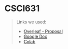 # CSCI631

> Links we used:
> - [Overleaf - Proposal](https://www.overleaf.com/3716999988drqbpvxpjygq)
> - [Google Doc](https://docs.google.com/document/d/1bq6b-Y2e5Wm-fDSZ1lZLsm_EBbjOnm4XbrW0F1ucLKc/edit?usp=sharing)
> - [Colab](https://colab.research.google.com/drive/1Wa5rgUWYiCmG7IXiIpAymCDHeMH0jm0u?usp=sharing)